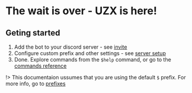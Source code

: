 # The wait is over - <strong>UZX</strong> is here!

## Geting started
1. Add the bot to your discord server - see [invite](/start/invite)
2. Configure custom prefix and other settings - see [server setup](/start/setup)
3. Done. Explore commands from the `$help` command, or go to the [commands reference](/ref/commands/)

!> This documentaion ussumes that you are using the default `$` prefix. For more info, go to [prefixes](/ref/prefixes)
